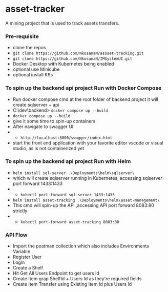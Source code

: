 # asset-tracker #
A mining project that is used to track assets transfers.

###  Pre-requisite  ###
 * clone the repos
  * ``` git clone https://github.com/NkosanaN/assset-tracking.git ```
  * ``` git clone https://github.com/NkosanaN/IMSystemUI.git ```
  * Docker Desktop with Kubernetes being enabled
  * optional use Minicube
  * optional install K9s 


### To spin up the backend api project Run with Docker Compose ###
 * Run docker compose cmd at the root folder of backend project it will create sqlserver + api
 * C:\dev\backend> ```` docker compose up --build ````
 * ```` docker compose up --build ````
 * give it some time to spin-up containers
 * After navigate to swagger UI
 * * ```http://localhost:8000/swagger/index.html```
 * start the front end application with your favorite editor vscode or visual studio, as is not containerized yet

### To spin up the backend api project Run with Helm ###
 * ```` helm install sql-server .\Deployments\helm\sqlserver\ ````
 * which will create sqlserver running in Kubernetes, accessing sqlserver port forward        1433:1433
 * * ```kubectl port-forward sql-server 1433:1433``` 
 * ```` helm install asset-tracking .\Deployments\helm\asset-management\ ````
 * This cmd will spin-up the API ,accessing API port forward 8083:80 strictly
 * * ```kubectl port-forward asset-tracking 8083:80```




 ### API Flow ###
 * Import the postman collection which also includes Environments Variable
 * Register User
 * Login
 * Create a Shelf 
 * Hit Get All Users Endpoint to get users Id 
 * Create Item grap ShelfId + Users Id as they're required fields 
 * Create Item Transfer using Existing Item Id plus Users Id

